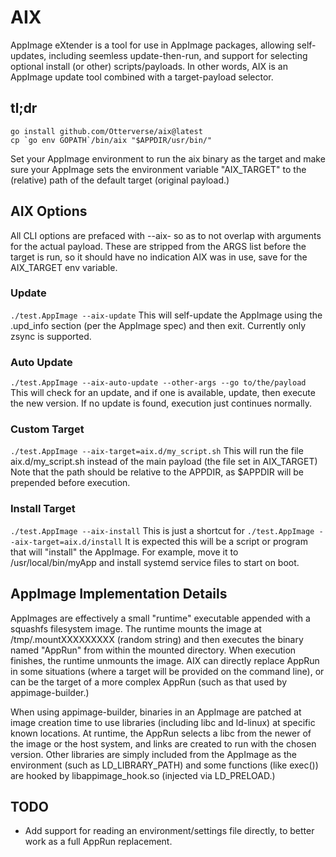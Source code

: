 # AIX
AppImage eXtender is a tool for use in AppImage packages, allowing self-updates, including seemless update-then-run, and support for selecting optional install (or other) scripts/payloads.
In other words, AIX is an AppImage update tool combined with a target-payload selector.


## tl;dr
```
go install github.com/Otterverse/aix@latest
cp `go env GOPATH`/bin/aix "$APPDIR/usr/bin/"
```
Set your AppImage environment to run the aix binary as the target and make sure your AppImage sets the environment variable "AIX_TARGET" to the (relative) path of the default target (original payload.)

## AIX Options
All CLI options are prefaced with --aix- so as to not overlap with arguments for the actual payload. These are stripped from the ARGS list before the target is run, so it should have no indication AIX was in use, save for the AIX_TARGET env variable.

### Update
`./test.AppImage --aix-update`
This will self-update the AppImage using the .upd_info section (per the AppImage spec) and then exit. Currently only zsync is supported.

### Auto Update
`./test.AppImage --aix-auto-update --other-args --go to/the/payload`
This will check for an update, and if one is available, update, then execute the new version. If no update is found, execution just continues normally.

### Custom Target
`./test.AppImage --aix-target=aix.d/my_script.sh`
This will run the file aix.d/my_script.sh instead of the main payload (the file set in AIX_TARGET)
Note that the path should be relative to the APPDIR, as $APPDIR will be prepended before execution.

### Install Target
`./test.AppImage --aix-install`
This is just a shortcut for
`./test.AppImage --aix-target=aix.d/install`
It is expected this will be a script or program that will "install" the AppImage. For example, move it to /usr/local/bin/myApp and install systemd service files to start on boot.


## AppImage Implementation Details
AppImages are effectively a small "runtime" executable appended with a squashfs filesystem image. The runtime mounts the image at /tmp/.mountXXXXXXXXX (random string) and then executes the binary named "AppRun" from within the mounted directory. When execution finishes, the runtime unmounts the image.
AIX can directly replace AppRun in some situations (where a target will be provided on the command line), or can be the target of a more complex AppRun (such as that used by appimage-builder.)

When using appimage-builder, binaries in an AppImage are patched at image creation time to use libraries (including libc and ld-linux) at specific known locations. At runtime, the AppRun selects a libc from the newer of the image or the host system, and links are created to run with the chosen version. Other libraries are simply included from the AppImage as the environment (such as LD_LIBRARY_PATH) and some functions (like exec()) are hooked by libappimage_hook.so (injected via LD_PRELOAD.)


## TODO
- Add support for reading an environment/settings file directly, to better work as a full AppRun replacement.
